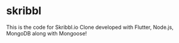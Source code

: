 # skribbl
This is the code for Skribbl.io Clone developed with Flutter, Node.js, MongoDB along with Mongoose!
